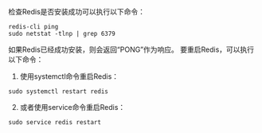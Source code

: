 检查Redis是否安装成功可以执行以下命令：
```
redis-cli ping
sudo netstat -tlnp | grep 6379  
```
如果Redis已经成功安装，则会返回“PONG”作为响应。
要重启Redis，可以执行以下命令：
1. 使用systemctl命令重启Redis：
```
sudo systemctl restart redis
```
2. 或者使用service命令重启Redis：
```
sudo service redis restart
```